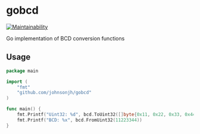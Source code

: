 # gobcd

[![Maintainability](https://api.codeclimate.com/v1/badges/4852dc942d96595e8d9b/maintainability)](https://codeclimate.com/github/johnsonjh/gobcd/maintainability)

Go implementation of BCD conversion functions

## Usage

```go
package main

import (
	"fmt"
	"github.com/johnsonjh/gobcd"
)

func main() {
	fmt.Printf("Uint32: %d", bcd.ToUint32([]byte{0x11, 0x22, 0x33, 0x44}))
	fmt.Printf("BCD: %x", bcd.FromUint32(11223344))
}
```
